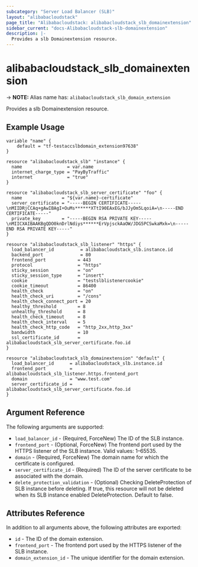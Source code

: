 ```yaml
---
subcategory: "Server Load Balancer (SLB)"
layout: "alibabacloudstack"
page_title: "Alibabacloudstack: alibabacloudstack_slb_domainextension"
sidebar_current: "docs-Alibabacloudstack-slb-domainextension"
description: |- 
  Provides a slb Domainextension resource.
---
```


# alibabacloudstack_slb_domainextension
-> **NOTE:** Alias name has: `alibabacloudstack_slb_domain_extension`

Provides a slb Domainextension resource.

## Example Usage

```hcl
variable "name" {
    default = "tf-testaccslbdomain_extension97638"
}

resource "alibabacloudstack_slb" "instance" {
  name                 = var.name
  internet_charge_type = "PayByTraffic"
  internet             = "true"
}

resource "alibabacloudstack_slb_server_certificate" "foo" {
  name               = "${var.name}-certificate"
  server_certificate = "-----BEGIN CERTIFICATE-----\nMIIDRjCCAq+gAwIBAgI+OuMs******XTtI90EAxEG/bJJyOm5LqoiA=\n-----END CERTIFICATE-----"
  private_key        = "-----BEGIN RSA PRIVATE KEY-----\nMIICXAIBAAKBgQDO0knDrlNdiys******ErVpjsckAaOW/JDG5PCSwkaMxk=\n-----END RSA PRIVATE KEY-----"
}

resource "alibabacloudstack_slb_listener" "https" {
  load_balancer_id          = alibabacloudstack_slb.instance.id
  backend_port              = 80
  frontend_port            = 443
  protocol                 = "https"
  sticky_session           = "on"
  sticky_session_type      = "insert"
  cookie                   = "testslblistenercookie"
  cookie_timeout           = 86400
  health_check             = "on"
  health_check_uri         = "/cons"
  health_check_connect_port = 20
  healthy_threshold        = 8
  unhealthy_threshold      = 8
  health_check_timeout     = 8
  health_check_interval    = 5
  health_check_http_code   = "http_2xx,http_3xx"
  bandwidth                = 10
  ssl_certificate_id       = alibabacloudstack_slb_server_certificate.foo.id
}

resource "alibabacloudstack_slb_domainextension" "default" {
  load_balancer_id      = alibabacloudstack_slb.instance.id
  frontend_port         = alibabacloudstack_slb_listener.https.frontend_port
  domain                = "www.test.com"
  server_certificate_id = alibabacloudstack_slb_server_certificate.foo.id
}
```

## Argument Reference

The following arguments are supported:

* `load_balancer_id` - (Required, ForceNew) The ID of the SLB instance.
* `frontend_port` - (Optional, ForceNew) The frontend port used by the HTTPS listener of the SLB instance. Valid values: 1–65535.
* `domain` - (Required, ForceNew) The domain name for which the certificate is configured.
* `server_certificate_id` - (Required) The ID of the server certificate to be associated with the domain.
* `delete_protection_validation` - (Optional) Checking DeleteProtection of SLB instance before deleting. If true, this resource will not be deleted when its SLB instance enabled DeleteProtection. Default to false.

## Attributes Reference

In addition to all arguments above, the following attributes are exported:

* `id` - The ID of the domain extension.
* `frontend_port` - The frontend port used by the HTTPS listener of the SLB instance.
* `domain_extension_id` - The unique identifier for the domain extension.
